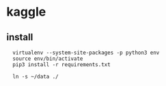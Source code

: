 # kaggle

## install
```  
  virtualenv --system-site-packages -p python3 env
  source env/bin/activate
  pip3 install -r requirements.txt

  ln -s ~/data ./ 
```
